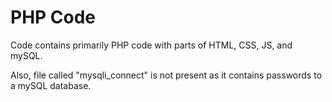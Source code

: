 # PHP Code
Code contains primarily PHP code with parts of HTML, CSS, JS, and mySQL.

Also, file called "mysqli_connect" is not present as it contains passwords to a mySQL database.

